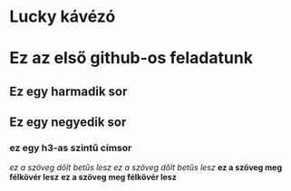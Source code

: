 # Lucky kávézó
# Ez az első github-os feladatunk
## Ez egy harmadik sor
## Ez egy negyedik sor
### ez egy h3-as szintű címsor
_ez a szöveg dőlt betűs lesz_
*ez a szöveg dőlt betűs lesz*
__ez a szöveg meg félkövér lesz__
**ez a szöveg meg félkövér lesz**